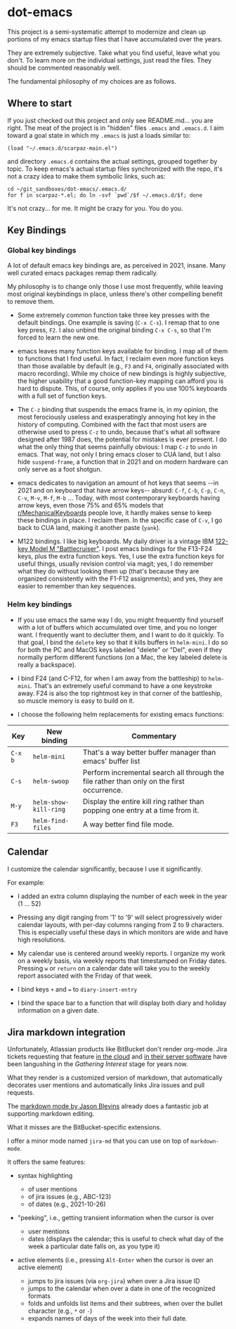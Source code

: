 dot-emacs
=========

This project is a semi-systematic attempt to modernize and clean up portions of my emacs startup
files that I have accumulated over the years.

They are extremely subjective. Take what you find useful, leave what you don't.
To learn more on the individual settings, just read the files.
They should be commented reasonably well.

The fundamental philosophy of my choices are as follows.


Where to start
--------------

If you just checked out this project and only see README.md... you are right.
The meat of the project is in "hidden" files `.emacs` and `.emacs.d`.
I aim toward a goal state in which my `.emacs` is just a loads similar to:

    (load "~/.emacs.d/scarpaz-main.el")

and directory `.emacs.d` contains the actual settings, grouped together by topic.
To keep emacs's actual startup files synchronized with the repo, it's not a crazy idea to
make them symbolic links, such as:

    cd ~/git_sandboxes/dot-emacs/.emacs.d/
    for f in scarpaz-*.el; do ln -svf `pwd`/$f ~/.emacs.d/$f; done

It's not crazy... for me. It might be crazy for you. You do you.


Key Bindings
------------



### Global key bindings

A lot of default emacs key bindings are, as perceived in 2021, insane.
Many well curated emacs packages remap them radically.

My philosophy is to change only those I use most frequently, while leaving
most original keybindings in place, unless there's other compelling
benefit to remove them.

* Some extremely common function take three key presses with the default bindings.
  One example is saving (`C-x C-s`).
  I remap that to one key press, `F2`.
  I also unbind the original binding `C-x C-s`, so that I'm forced to learn the new one.

* emacs leaves many function keys available for binding.  I map all of
  them to functions that I find useful.  In fact, I reclaim even more function
  keys than those available by default (e.g., `F3` and `F4`, originally
  associated with macro recording).  While my choice of new bindings is highly
  subjective, the higher usability that a good function-key mapping can afford you is
  hard to dispute.  This, of course, only applies if you use 100% keyboards with
  a full set of function keys.

* The `C-z` binding that suspends the emacs frame is, in my opinion, the most
  ferociously useless and exasperatingly annoying hot key in the history of
  computing.  Combined with the fact that most users are otherwise used to press
  `C-z` to undo, because that's what all software designed after 1987 does, the
  potential for mistakes is ever present.  I do what the only thing that seems
  painfully obvious: I map `C-z` to `undo` in emacs.  That way, not only I bring
  emacs closer to CUA land, but I also hide `suspend-frame`, a function that in
  2021 and on modern hardware can only serve as a foot shotgun.

* emacs dedicates to navigation an amount of hot keys that seems
  --in 2021 and on keyboard that have arrow keys-- absurd:
  `C-f`, `C-b`, `C-p`, `C-n`, `C-v`, `M-v`, `M-f`, `M-b` ...
  Today, with most contemporary keyboards having arrow keys, even those
  75% and 65% models that
  [r/MechanicalKeyboards](https://www.reddit.com/r/MechanicalKeyboards/) people love,
  it hardly makes sense to keep these bindings in place. I reclaim them.
  In the specific case of `C-v`, I go back to CUA land, making it another paste (`yank`).

* M122 bindings. I like big keyboards. My daily driver is a vintage
  IBM [122-key Model M "Battlecruiser"](https://github.com/scarpazza/battlecruiser). I post
  emacs bindings for the F13-F24 keys, plus the extra function
  keys. Yes, I use the extra function keys for useful things, usually
  revision control via magit; yes, I do remember what they do without
  looking them up (that's because they are organized consistently with
  the F1-F12 assignments); and yes, they are easier to remember than
  key sequences.

### Helm key bindings

* If you use emacs the same way I do, you might frequently find yourself
  with a lot of buffers which accumulated over time, and you no longer want.
  I frequently want to declutter them, and I want to do it quickly.
  To that goal, I bind the `delete` key so that it kills buffers in `helm-mini`.
  I do so for both the PC and MacOS keys labeled "delete" or "Del", even
  if they normally perform different functions (on a Mac, the key labeled
  delete is really a backspace).

* I bind F24 (and C-F12, for when I am away from the battleship)
  to `helm-mini`. That's an extremely useful command to have a one
  keystroke away.  F24 is also the top rightmost key in that corner of
  the battleship, so muscle memory is easy to build on it.
  
* I choose the following helm replacements for existing emacs functions:

| Key     | New binding           | Commentary                                                                                |
|---------|-----------------------|-------------------------------------------------------------------------------------------|
| `C-x b` | `helm-mini`           | That's a way better buffer manager than emacs' buffer list                                |
| `C-s`   | `helm-swoop`          | Perform incremental search all through the file rather than only on the first occurrence. |
| `M-y`   | `helm-show-kill-ring` | Display the entire kill ring rather than popping one entry at a time from it.             |
| `F3`    | `helm-find-files`     | A way better find file mode.                                                              |
  

Calendar
---------

I customize the calendar significantly, because I use it significantly.

For example:

* I added an extra column displaying the number of each week in the year (1 ... 52)

* Pressing any digit ranging from '1' to '9' will select progressively wider
  calendar layouts, with per-day columns ranging from 2 to 9 characters.
  This is especially useful these days in which monitors are wide and have high resolutions.

* My calendar use is centered around weekly reports. I organize my work on a
  weekly basis, via weekly reports that timestamped on Friday dates. Pressing
  `w` or `return` on a calendar date will take you to the weekly report
  associated with the Friday of that week.

* I bind keys `+` and `=` to `diary-insert-entry`

* I bind the space bar to a function that will display both diary and holiday information on a given date.



Jira markdown integration
-------------------

Unfortunately, Atlassian products like BitBucket don't render
org-mode.  Jira tickets requesting that feature [in the
cloud](https://jira.atlassian.com/browse/BCLOUD-6569) and [in their
server software](https://jira.atlassian.com/browse/BSERV-9078) have
been langushing in the *Gathering Interest* stage for years now.

What they render is a customized version of markdown, that
automatically decorates user mentions and automatically links Jira
issues and pull requests.

The [markdown mode by Jason
Blevins](https://jblevins.org/projects/markdown-mode/) already does a
fantastic job at supporting markdown editing.

What it misses are the BitBucket-specific extensions.

I offer a minor mode named `jira-md` that you can use on top of `markdown-mode`.

It offers the same features:
* syntax highlighting
  * of user mentions
  * of jira issues (e.g., ABC-123)
  * of dates (e.g., 2021-10-26)

* "peeking", i.e., getting transient information when the cursor is over
  * user mentions
  * dates (displays the calendar; this is useful to check what day of the week a particular date falls on, as you type it)


* active elements (i.e., pressing `Alt-Enter` when the cursor is over an active element)
  * jumps to jira issues (via `org-jira`) when over a Jira issue ID
  * jumps to the calendar when over a date in one of the recognized formats
  * folds and unfolds list items and their subtrees,
    when over the bullet character (e.g., `*` or `-`)
  * expands names of days of the week into their full date.
